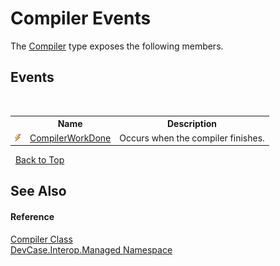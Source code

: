 # Compiler Events
 

The <a href="T_DevCase_Interop_Managed_Compiler">Compiler</a> type exposes the following members.


## Events
&nbsp;<table><tr><th></th><th>Name</th><th>Description</th></tr><tr><td>![Public event](media/pubevent.gif "Public event")</td><td><a href="E_DevCase_Interop_Managed_Compiler_CompilerWorkDone">CompilerWorkDone</a></td><td>
Occurs when the compiler finishes.</td></tr></table>&nbsp;
<a href="#compiler-events">Back to Top</a>

## See Also


#### Reference
<a href="T_DevCase_Interop_Managed_Compiler">Compiler Class</a><br /><a href="N_DevCase_Interop_Managed">DevCase.Interop.Managed Namespace</a><br />